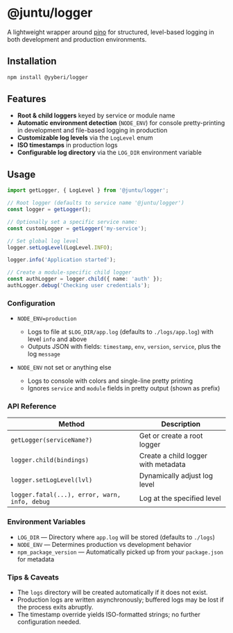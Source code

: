 # @juntu/logger

A lightweight wrapper around [pino](https://www.npmjs.com/package/pino) for structured, level-based logging in both development and production environments.

## Installation

```bash
npm install @yyberi/logger
```

## Features

* **Root & child loggers** keyed by service or module name
* **Automatic environment detection** (`NODE_ENV`) for console pretty-printing in development and file-based logging in production
* **Customizable log levels** via the `LogLevel` enum
* **ISO timestamps** in production logs
* **Configurable log directory** via the `LOG_DIR` environment variable

## Usage

```ts
import getLogger, { LogLevel } from '@juntu/logger';

// Root logger (defaults to service name '@juntu/logger')
const logger = getLogger();

// Optionally set a specific service name:
const customLogger = getLogger('my-service');

// Set global log level
logger.setLogLevel(LogLevel.INFO);

logger.info('Application started');

// Create a module-specific child logger
const authLogger = logger.child({ name: 'auth' });
authLogger.debug('Checking user credentials');
```

### Configuration

* `NODE_ENV=production`

  * Logs to file at `$LOG_DIR/app.log` (defaults to `./logs/app.log`) with level `info` and above
  * Outputs JSON with fields: `timestamp`, `env`, `version`, `service`, plus the log `message`

* `NODE_ENV` not set or anything else

  * Logs to console with colors and single-line pretty printing
  * Ignores `service` and `module` fields in pretty output (shown as prefix)

### API Reference

| Method                                        | Description                         |
| --------------------------------------------- | ----------------------------------- |
| `getLogger(serviceName?)`                     | Get or create a root logger         |
| `logger.child(bindings)`                      | Create a child logger with metadata |
| `logger.setLogLevel(lvl)`                     | Dynamically adjust log level        |
| `logger.fatal(...), error, warn, info, debug` | Log at the specified level          |

### Environment Variables

* `LOG_DIR` — Directory where `app.log` will be stored (defaults to `./logs`)
* `NODE_ENV` — Determines production vs development behavior
* `npm_package_version` — Automatically picked up from your `package.json` for metadata

### Tips & Caveats

* The `logs` directory will be created automatically if it does not exist.
* Production logs are written asynchronously; buffered logs may be lost if the process exits abruptly.
* The timestamp override yields ISO-formatted strings; no further configuration needed.

